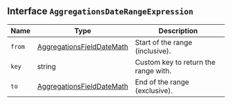## Interface `AggregationsDateRangeExpression`

| Name | Type | Description |
| - | - | - |
| `from` | [AggregationsFieldDateMath](./AggregationsFieldDateMath.md) | Start of the range (inclusive). |
| `key` | string | Custom key to return the range with. |
| `to` | [AggregationsFieldDateMath](./AggregationsFieldDateMath.md) | End of the range (exclusive). |
